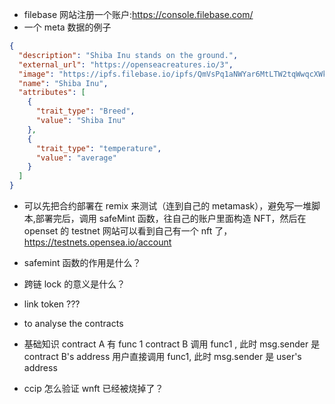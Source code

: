 - filebase 网站注册一个账户:https://console.filebase.com/
- 一个 meta 数据的例子

```json
{
  "description": "Shiba Inu stands on the ground.",
  "external_url": "https://openseacreatures.io/3",
  "image": "https://ipfs.filebase.io/ipfs/QmVsPq1aNWYar6MtLTW2tqWwqcXWkk8LG76LB11eQhRjgk",
  "name": "Shiba Inu",
  "attributes": [
    {
      "trait_type": "Breed",
      "value": "Shiba Inu"
    },
    {
      "trait_type": "temperature",
      "value": "average"
    }
  ]
}
```

- 可以先把合约部署在 remix 来测试（连到自己的 metamask），避免写一堆脚本,部署完后，调用 safeMint 函数，往自己的账户里面构造 NFT，然后在 openset 的 testnet 网站可以看到自己有一个 nft 了，https://testnets.opensea.io/account

- safemint 函数的作用是什么？
- 跨链 lock 的意义是什么？
- link token ???
- to analyse the contracts
- 基础知识
  contract A 有 func 1
  contract B 调用 func1 , 此时 msg.sender 是 contract B's address
  用户直接调用 func1, 此时 msg.sender 是 user's address

- ccip 怎么验证 wnft 已经被烧掉了？
